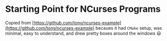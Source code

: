 # Starting Point for NCurses Programs

Copied from [https://github.com/tony/ncurses-example](https://github.com/tony/ncurses-example) becaues it had `CMake` setup, was minimal, easy to understand, and drew pretty boxes around the windows 😃

